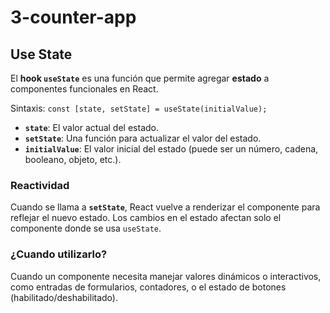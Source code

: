 # 3-counter-app

## Use State

El **hook `useState`** es una función que permite agregar **estado** a componentes funcionales en React. 

Sintaxis: `const [state, setState] = useState(initialValue);`

- **`state`**: El valor actual del estado.
- **`setState`**: Una función para actualizar el valor del estado.
- **`initialValue`**: El valor inicial del estado (puede ser un número, cadena, booleano, objeto, etc.).

### Reactividad

Cuando se llama a **`setState`**, React vuelve a renderizar el componente para reflejar el nuevo estado. Los cambios en el estado afectan solo el componente donde se usa `useState`.

### ¿Cuando utilizarlo?

Cuando un componente necesita manejar valores dinámicos o interactivos, como entradas de formularios, contadores, o el estado de botones (habilitado/deshabilitado).
